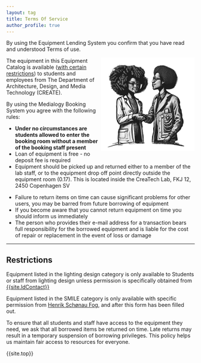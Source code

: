 ```yaml
---
layout: tag
title: Terms Of Service
author_profile: true
---
```

<a href = "#top"></a>
By using the Equipment Lending System you confirm that you have read and understood Terms of use. 

<img align="right" src="/assets/images/terms.png">

The equipment in this Equipment Catalog is available ([with certain restrictions](#restrictions)) to students and employees from The Department of Architecture, Design, and Media Technology (CREATE).

By using the Medialogy Booking System you agree with the following rules:

- **Under no circumstances are students allowed to enter the booking room without a member of the booking staff present**
- Loan of equipment is free - no deposit fee is required
- Equipment should be picked up and returned either to a member of the lab staff, or to the equipment drop off point directly outside the equipment room (0.17). This is located inside the CreaTech Lab, FKJ 12, 2450 Copenhagen SV
<!-- - Equipment can be picked up and returned only during open hours -->
- Failure to return items on time can cause significant problems for other users, you may be barred from future borrowing of equipment
- If you become aware that you cannot return equipment on time you should inform us immediately
- The person who provides their e-mail address for a transaction bears full responsibility for the borrowed equipment and is liable for the cost of repair or replacement in the event of loss or damage

______

<a href="#restrictions"></a>
## Restrictions


Equipment listed in the lighting design category is only available to Students or staff from lighting design unless permission is specifically obtained from <a href="mailto:ldMail" subject = "Lighting Equipment"> {{site.ldContact}}</a>

Equipment listed in the SMILE category is only available with specific permission from <a href = "mailto:hsf@create.aau.dk" subject = "SMILE Equipment">Henrik Schønau Fog</a>, and after this form has been filled out.

To ensure that all students and staff have access to the equipment they need, we ask that all borrowed items be returned on time. Late returns may result in a temporary suspension of borrowing privileges. This policy helps us maintain fair access to resources for everyone.


{{site.top}}